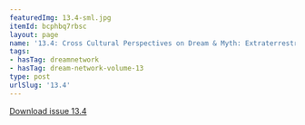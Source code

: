 ```yaml
---
featuredImg: 13.4-sml.jpg
itemId: bcphbq7rbsc
layout: page
name: '13.4: Cross Cultural Perspectives on Dream & Myth: Extraterrestrial Dreams'
tags:
- hasTag: dreamnetwork
- hasTag: dream-network-volume-13
type: post
urlSlug: '13.4'
---
```

<a href="../files/pdfs/Volume_13/13.4-Dream-Network_Volume-13_No-4.pdf" download="">Download issue 13.4</a>
